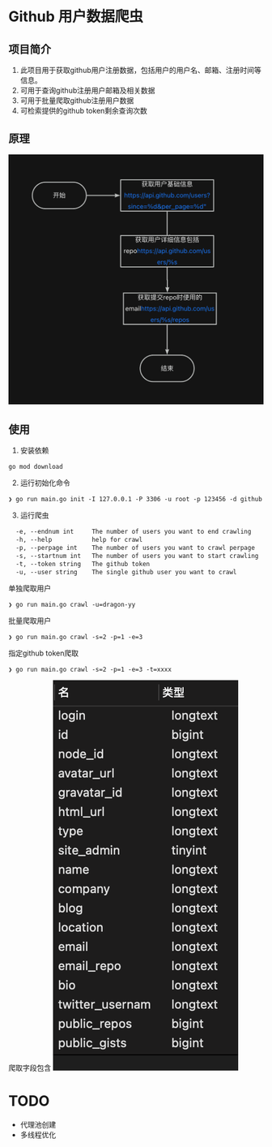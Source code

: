 # Github 用户数据爬虫

## 项目简介
1. 此项目用于获取github用户注册数据，包括用户的用户名、邮箱、注册时间等信息。
2. 可用于查询github注册用户邮箱及相关数据
3. 可用于批量爬取github注册用户数据
4. 可检索提供的github token剩余查询次数

## 原理
![diagram.png](img%2Fdiagram.png)

## 使用
1. 安装依赖
```shell
go mod download
```
2. 运行初始化命令
```shell
❯ go run main.go init -I 127.0.0.1 -P 3306 -u root -p 123456 -d github
```

3. 运行爬虫
```shell
  -e, --endnum int     The number of users you want to end crawling
  -h, --help           help for crawl
  -p, --perpage int    The number of users you want to crawl perpage
  -s, --startnum int   The number of users you want to start crawling
  -t, --token string   The github token
  -u, --user string    The single github user you want to crawl
```
单独爬取用户
```shell
❯ go run main.go crawl -u=dragon-yy  
```
批量爬取用户
```shell
❯ go run main.go crawl -s=2 -p=1 -e=3
```
指定github token爬取
```shell
❯ go run main.go crawl -s=2 -p=1 -e=3 -t=xxxx
```

爬取字段包含
![img.png](img/img.png)

# TODO

 - 代理池创建 
 - 多线程优化


